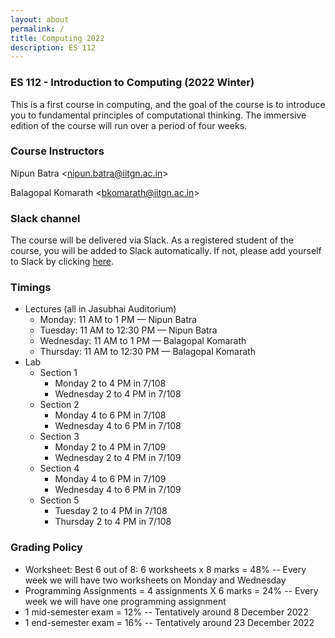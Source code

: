 ```yaml
---
layout: about
permalink: /
title: Computing 2022
description: ES 112
---
```


### ES 112 - Introduction to Computing (2022 Winter)

This is a first course in computing, and the goal of the course is to introduce you to fundamental principles of computational thinking. The immersive edition of the course will run over a period of four weeks. 

### Course Instructors

Nipun Batra <[nipun.batra@iitgn.ac.in](mailto:nipun.batra@iitgn.ac.in)>

Balagopal Komarath <[bkomarath@iitgn.ac.in](mailto:bkomarath@iitgn.ac.in)>

### Slack channel

The course will be delivered via Slack. As a registered student of the course, you will be added to Slack automatically. If not, please add yourself to Slack by clicking [here](https://join.slack.com/t/slack-v4e4710/shared_invite/zt-1jcu38grm-TxYbLQj0AYiVB0CVLQrrHg).

### Timings

- Lectures (all in Jasubhai Auditorium)
    - Monday: 11 AM to 1 PM — Nipun Batra
    - Tuesday: 11 AM to 12:30 PM — Nipun Batra
    - Wednesday: 11 AM to 1 PM — Balagopal Komarath
    - Thursday: 11 AM to 12:30 PM — Balagopal Komarath
- Lab
    - Section 1
        - Monday 2 to 4 PM in 7/108
        - Wednesday 2 to 4 PM in 7/108
    - Section 2
        - Monday 4 to 6 PM in 7/108
        - Wednesday 4 to 6 PM in 7/108
    - Section 3
        - Monday 2 to 4 PM in 7/109
        - Wednesday 2 to 4 PM in 7/109
    - Section 4
        - Monday 4 to 6 PM in 7/109
        - Wednesday 4 to 6 PM in 7/109
    - Section 5
        - Tuesday 2 to 4 PM in 7/108
        - Thursday 2 to 4 PM in 7/108

### Grading Policy
- Worksheet: Best 6 out of 8: 6 worksheets x 8 marks = 48% -- Every week we will have two worksheets on Monday and Wednesday
- Programming Assignments = 4 assignments X 6 marks = 24% -- Every week we will have one programming assignment
- 1 mid-semester exam = 12% -- Tentatively around 8 December 2022
- 1 end-semester exam = 16% -- Tentatively around 23 December 2022